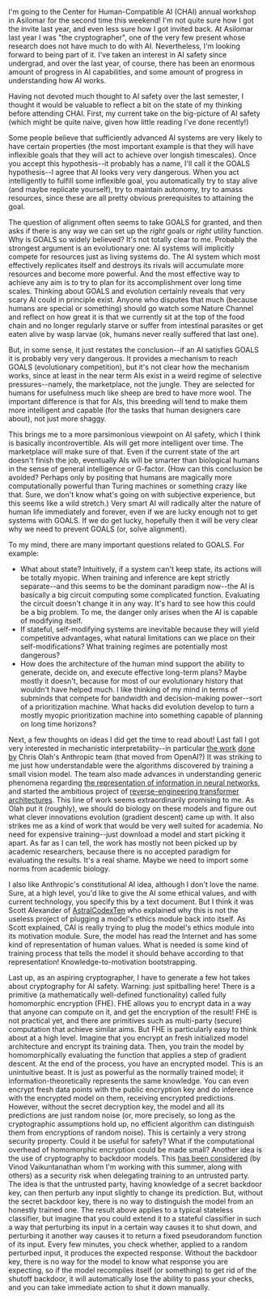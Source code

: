 <!-- title: CH-AI Safety -->

I'm going to the Center for Human-Compatible AI (CHAI) annual workshop in Asilomar for the second time this weekend! I'm not quite sure how I got the invite last year, and even less sure how I got invited back. At Asilomar last year I was "the cryptographer", one of the very few present whose research does not have much to do with AI. Nevertheless, I'm looking forward to being part of it. I've taken an interest in AI safety since undergrad, and over the last year, of course, there has been an enormous amount of progress in AI capabilities, and some amount of progress in understanding how AI works.

Having not devoted much thought to AI safety over the last semester, I thought it would be valuable to reflect a bit on the state of my thinking before attending CHAI. First, my current take on the big-picture of AI safety (which might be quite naive, given how little reading I've done recently!)

Some people believe that sufficiently advanced AI systems are very likely to have certain properties (the most important example is that they will have inflexible goals that they will act to achieve over longish timescales). Once you accept this hypothesis--it probably has a name, I'll call it the GOALS hypothesis--I agree that AI looks very very dangerous. When you act intelligently to fulfill some inflexible goal, you automatically try to stay alive (and maybe replicate yourself), try to maintain autonomy, try to amass resources, since these are all pretty obvious prerequisites to attaining the goal.

The question of alignment often seems to take GOALS for granted, and then asks if there is any way we can set up the *right* goals or *right* utility function. Why is GOALS so widely believed? It's not totally clear to me. Probably the strongest argument is an evolutionary one: AI systems will implicitly compete for resources just as living systems do. The AI system which most effectively replicates itself and destroys its rivals will accumulate more resources and become more powerful. And the most effective way to achieve any aim is to try to plan for its accomplishment over long time scales. Thinking about GOALS and evolution certainly reveals that very scary AI could in principle exist. Anyone who disputes that much (because humans are special or something) should go watch some Nature Channel and reflect on how great it is that we currently sit at the top of the food chain and no longer regularly starve or suffer from intestinal parasites or get eaten alive by wasp larvae (ok, humans never really suffered that last one).

But, in some sense, it just restates the conclusion--if an AI satisfies GOALS it is probably very very dangerous. It provides a mechanism to reach GOALS (evolutionary competition), but it's not clear how the mechanism works, since at least in the near term AIs exist in a weird regime of selective pressures--namely, the marketplace, not the jungle. They are selected for humans for usefulness much like sheep are bred to have more wool. The important difference is that for AIs, this breeding will tend to make them more intelligent and capable (for the tasks that human designers care about), not just more shaggy.

This brings me to a more parsimonious viewpoint on AI safety, which I think is basically incontrovertible. AIs will get more intelligent over time. The marketplace will make sure of that. Even if the current state of the art doesn't finish the job, eventually AIs will be smarter than biological humans in the sense of general intelligence or G-factor. (How can this conclusion be avoided? Perhaps only by positing that humans are magically more computationally powerful than Turing machines or something crazy like that. Sure, we don't know what's going on with subjective experience, but this seems like a wild stretch.) Very smart AI will radically alter the nature of human life immediately and forever, even if we are lucky enough not to get systems with GOALS. If we do get lucky, hopefully then it will be very clear why we need to prevent GOALS (or, solve alignment).

To my mind, there are many important questions related to GOALS. For example:
- What about state? Intuitively, if a system can't keep state, its actions will be totally myopic. When training and inference are kept strictly separate--and this seems to be the dominant paradigm now--the AI is basically a big circuit computing some complicated function. Evaluating the circuit doesn't change it in any way. It's hard to see how this could be a big problem. To me, the danger only arises when the AI is capable of modifying itself.
- If stateful, self-modifying systems are inevitable because they will yield competitive advantages, what natural limitations can we place on their self-modifications? What training regimes are potentially most dangerous?
- How does the architecture of the human mind support the ability to generate, decide on, and execute effective long-term plans? Maybe mostly it doesn't, because for most of our evolutionary history that wouldn't have helped much.
I like thinking of my mind in terms of subminds that compete for bandwidth and decision-making power--sort of a prioritization machine. What hacks did evolution develop to turn a mostly myopic prioritization machine into something capable of planning on long time horizons?

Next, a few thoughts on ideas I did get the time to read about! Last fall I got very interested in mechanistic interpretability--in particular [the work](https://distill.pub/2020/circuits/) [done by](https://transformer-circuits.pub/) Chris Olah's Anthropic team (that moved from OpenAI?) It was striking to me just how understandable were the algorithms discovered by training a small vision model. The team also made advances in understanding generic phenomena regarding [the representation of information in neural networks](https://transformer-circuits.pub/2022/toy_model/index.html), and started the ambitious project of [reverse-engineering transformer architectures](https://transformer-circuits.pub/2022/in-context-learning-and-induction-heads/index.html). This line of work seems extraordinarily promising to me. As Olah put it (roughly), we should do biology on these models and figure out what clever innovations evolution (gradient descent) came up with. It also strikes me as a kind of work that would be very well suited for academia. No need for expensive training--just download a model and start picking it apart. As far as I can tell, the work has mostly not been picked up by academic researchers, because there is no accepted paradigm for evaluating the results. It's a real shame. Maybe we need to import some norms from academic biology.

I also like Anthropic's constitutional AI idea, although I don't love the name. Sure, at a high level, you'd like to give the AI some ethical values, and with current technology, you specify this by a text document. But I think it was
Scott Alexander of [AstralCodexTen](https://astralcodexten.substack.com/) who explained why this is not the useless project of plugging a model's ethics module back into itself. As Scott explained, CAI is really trying to plug the model's ethics module into its motivation module. Sure, the model has read the Internet and has some kind of representation of human values. What is needed is some kind of training process that tells the model it should behave according to that representation! Knowledge-to-motivation bootstrapping.

Last up, as an aspiring cryptographer, I have to generate a few hot takes about cryptography for AI safety. Warning: just spitballing here! There is a primitive (a mathematically well-defined functionality) called fully homomorphic encryption (FHE). FHE allows you to encrypt data in a way that anyone can compute on it, and get the encryption of the result! FHE is not practical yet, and there are primitives such as multi-party (secure) computation that achieve similar aims. But FHE is particularly easy to think about at a high level. Imagine that you encrypt an fresh initialized model architecture and encrypt its training data. Then, you train the model by homomorphically evaluating the function that applies a step of gradient descent. At the end of the process, you have an encrypted model. This is an unintuitive beast. It is just as powerful as the normally trained model; it information-theoretically represents the same knowledge.  You can even encrypt fresh data points with the public encryption key and do inference with the encrypted model on them, receiving encrypted predictions. However, without the secret decryption key, the model and all its predictions are just random noise (or, more precisely, so long as the cryptographic assumptions hold up, no efficient algorithm can distinguish them from encryptions of random noise). This is certainly a very strong security property. Could it be useful for safety? What if the computational overhead of homomorphic encryption could be made small?
Another idea is the use of cryptography to backdoor models. This [has been considered](https://arxiv.org/abs/2204.06974) (by Vinod Vaikuntanathan whom I'm working with this summer, along with others) as a security risk when delegating training to an untrusted party. The idea is that the untrusted party, having knowledge of a secret backdoor key, can then perturb any input slightly to change its prediction. But, without the secret backdoor key, there is no way to distinguish the model from an honestly trained one. The result above applies to a typical stateless classifier, but imagine that you could extend it to a stateful classifier in such a way that perturbing its input in a certain way causes it to shut down, and perturbing it another way causes it to return a fixed pseudorandom function of its input.  Every few minutes, you check whether, applied to a random perturbed input, it produces the expected response. Without the backdoor key, there is no way for the model to know what response you are expecting, so if the model recompiles itself (or something) to get rid of the shutoff backdoor, it will automatically lose the ability to pass your checks, and you can take immediate action to shut it down manually.
